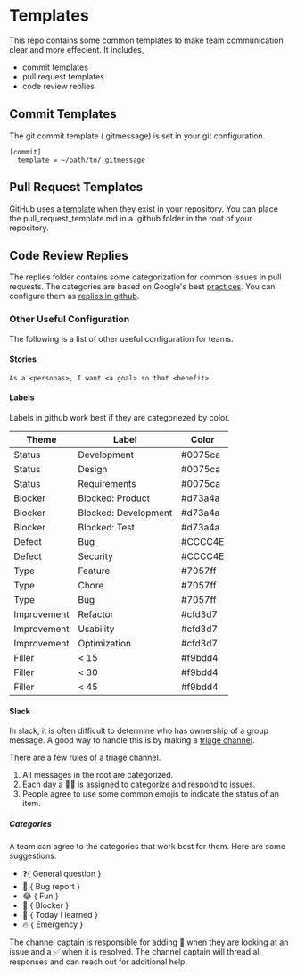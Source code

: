 # Templates

This repo contains some common templates to make team communication clear and more effecient. It includes,

- commit templates
- pull request templates
- code review replies

## Commit Templates

The git commit template (.gitmessage) is set in your git configuration.
```
[commit]
  template = ~/path/to/.gitmessage
```

## Pull Request Templates

GitHub uses a [template](https://help.github.com/en/github/building-a-strong-community/creating-a-pull-request-template-for-your-repository) when they exist in your repository. You can place the pull_request_template.md in a .github folder in the root of your repository.

## Code Review Replies

The replies folder contains some categorization for common issues in pull requests. The categories are based on Google's best [practices](https://google.github.io/eng-practices/review/). You can configure them as [replies in github](https://help.github.com/en/github/writing-on-github/using-saved-replies).


### Other Useful Configuration

The following is a list of other useful configuration for teams.

#### Stories
```
As a <personas>, I want <a goal> so that <benefit>.
```

#### Labels
Labels in github work best if they are categoriezed by color.

| **Theme**   | Label                | Color   |
| ----------- | -------------------- | ------- |
| Status      | Development          | #0075ca |
| Status      | Design               | #0075ca |
| Status      | Requirements         | #0075ca |
| Blocker     | Blocked: Product     | #d73a4a |
| Blocker     | Blocked: Development | #d73a4a |
| Blocker     | Blocked: Test        | #d73a4a |
| Defect      | Bug                  | #CCCC4E |
| Defect      | Security             | #CCCC4E |
| Type        | Feature              | #7057ff |
| Type        | Chore                | #7057ff |
| Type        | Bug                  | #7057ff |
| Improvement | Refactor             | #cfd3d7 |
| Improvement | Usability            | #cfd3d7 |
| Improvement | Optimization         | #cfd3d7 |
| Filler      | < 15                 | #f9bdd4 |
| Filler      | < 30                 | #f9bdd4 |
| Filler      | < 45                 | #f9bdd4 |


#### Slack

In slack, it is often difficult to determine who has ownership of a group message. A good way to handle this is by making a [triage channel](https://slack.com/help/articles/360000384726-prioritize-tasks-quickly-with-triage-channels).

There are a few rules of a triage channel. 

1. All messages in the root are categorized.
2. Each day a 👩‍✈️ is assigned to categorize and respond to issues. 
3. People agree to use some common emojis to indicate the status of an item. 

##### Categories

A team can agree to the categories that work best for them. Here are some suggestions. 

- ❓{ General question }
- 🐛 { Bug report }
- 😂 { Fun }
- 🛑 { Blocker }
- 📘 { Today I learned }
- 🔥 { Emergency }

The channel captain is responsible for adding 👀 when they are looking at an issue and a ✅ when it is resolved. The channel captain will thread all responses and can reach out for additional help.